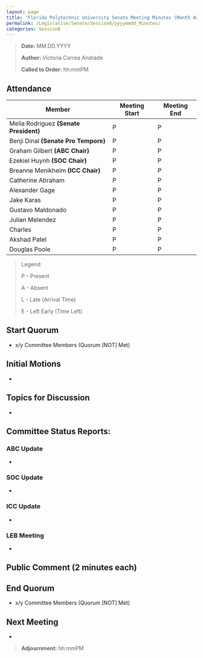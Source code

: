 ```yaml
---
layout: page
title: "Florida Polytechnic University Senate Meeting Minutes (Month dd, yyyy)"
permalink: /Legislative/Senate/Session8/yyyymmdd_Minutes/
categories: Session8
---
```


> **Date:** MM.DD.YYYY
>
> **Author:** Victoria Correa Andrade
>
> **Called to Order:** hh:mmPM

## Attendance

| Member | Meeting Start | Meeting End |
|--------|---|---|
| Melia Rodriguez **(Senate President)** 	| P 		| P |
| Benji Dinal **(Senate Pro Tempore)** 		| P 		| P |
| Graham Gilbert **(ABC Chair)** 			| P 		| P |
| Ezekiel Huynh **(SOC Chair)**				| P 		| P |
| Breanne Menikheim **(ICC Chair)**			| P 		| P |
| Catherine Abraham							| P 		| P |
| Alexander Gage 							| P 		| P |
| Jake Karas 								| P 		| P |
| Gustavo Maldonado 						| P 		| P |
| Julian Melendez 							| P 		| P |
| Charles 									| P 		| P |
| Akshad Patel 								| P 		| P |
| Douglas Poole 							| P			| P |

> Legend:
>
> P - Present
>
> A - Absent
>
> L - Late (Arrival Time)
>
> E - Left Early (Time Left)

## Start Quorum
- x/y Committee Members (Quorum [NOT] Met)

## Initial Motions
- 

## Topics for Discussion
- 

## Committee Status Reports:

### ABC Update
- 

### SOC Update
- 

### ICC Update
- 

### LEB Meeting
- 

## Public Comment (2 minutes each)

## End Quorum
- x/y Committee Members (Quorum [NOT] Met)

## Next Meeting
- 

> **Adjournment:** hh:mmPM
